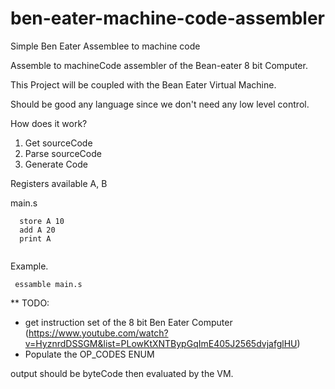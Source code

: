 # ben-eater-machine-code-assembler
Simple Ben Eater Assemblee to machine code 

Assemble to machineCode assembler of the Bean-eater 8 bit Computer.

This Project will be coupled with the Bean Eater Virtual Machine.

Should be good any language since we don't need any low level control.

How does it work?

1. Get sourceCode
2. Parse sourceCode
3. Generate Code


Registers available A, B


main.s

```
  store A 10
  add A 20
  print A
  
```


Example.

```
 essamble main.s
```


** TODO:
- get instruction set of the 8 bit Ben Eater Computer (https://www.youtube.com/watch?v=HyznrdDSSGM&list=PLowKtXNTBypGqImE405J2565dvjafglHU)
- Populate the OP_CODES ENUM


output should be byteCode then evaluated by the VM.

